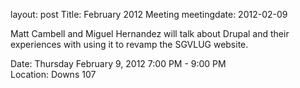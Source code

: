 layout: post
Title: February 2012 Meeting
meetingdate: 2012-02-09

Matt Cambell and Miguel Hernandez will talk about Drupal and their experiences 
with using it to revamp the SGVLUG website.                                    
                                                                             
Date: Thursday February 9, 2012 7:00 PM - 9:00 PM                                
Location: Downs 107                                         
